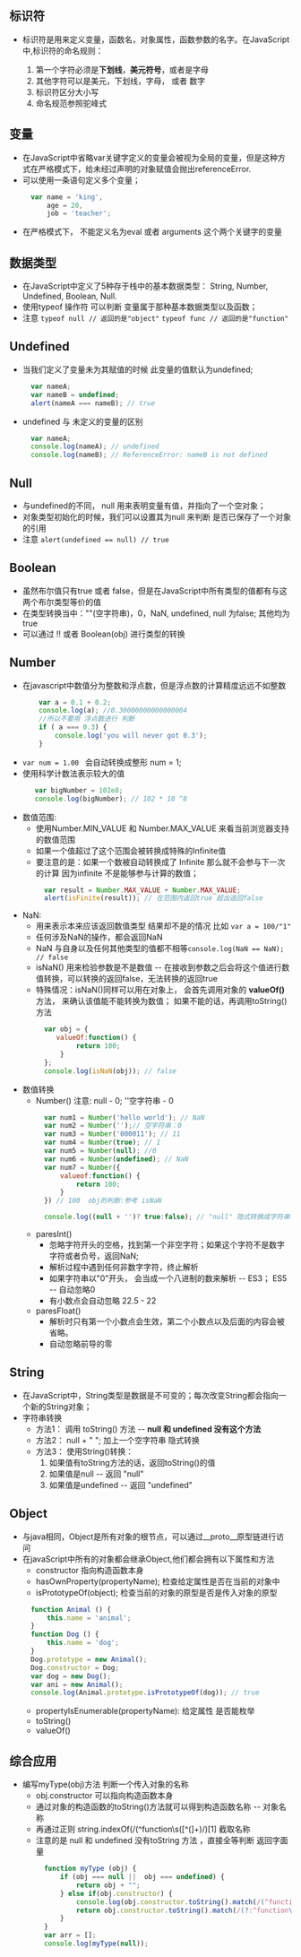 标识符
--
* 标识符是用来定义变量，函数名，对象属性，函数参数的名字。在JavaScript中,标识符的命名规则：

    1. 第一个字符必须是**下划线**，**美元符号**，或者是字母
    2. 其他字符可以是美元，下划线，字母， 或者 数字
    3. 标识符区分大小写
    4. 命名规范参照驼峰式  

变量
--
* 在JavaScript中省略var关键字定义的变量会被视为全局的变量，但是这种方式在严格模式下，给未经过声明的对象赋值会抛出referenceError.
* 可以使用一条语句定义多个变量；
    ```js
      var name = 'king',
          age = 20,
          job = 'teacher';
    ```
* 在严格模式下， 不能定义名为eval 或者 arguments 这个两个关键字的变量 

数据类型
--
* 在JavaScript中定义了5种存于栈中的基本数据类型： String, Number, Undefined, Boolean, Null.
* 使用typeof 操作符 可以判断 变量属于那种基本数据类型以及函数；  
* 注意
`typeof null // 返回的是"object"`
`typeof func // 返回的是"function"`

Undefined
--
* 当我们定义了变量未为其赋值的时候 此变量的值默认为undefined;
    ```js
      var nameA;
      var nameB = undefined;
      alert(nameA === nameB); // true
    ```
* undefined 与 未定义的变量的区别 
    ```js
      var nameA; 
      console.log(nameA); // undefined
      console.log(nameB); // ReferenceError: nameB is not defined
    ```

Null
--
* 与undefined的不同， null 用来表明变量有值，并指向了一个空对象；
* 对象类型初始化的时候，我们可以设置其为null 来判断 是否已保存了一个对象的引用
* 注意 `alert(undefined == null) // true`

Boolean
--
* 虽然布尔值只有true 或者 false，但是在JavaScript中所有类型的值都有与这两个布尔类型等价的值
* 在类型转换当中：""(空字符串)，0，NaN, undefined, null 为false; 
其他均为true 
* 可以通过 !! 或者 Boolean(obj) 进行类型的转换 

Number 
-- 
* 在javascript中数值分为整数和浮点数，但是浮点数的计算精度远远不如整数
    ```js
        var a = 0.1 + 0.2; 
        console.log(a); //0.30000000000000004
        //所以不要用 浮点数进行 判断
        if ( a === 0.3) {
            console.log('you will never got 0.3');
        }
    ```
* `var num = 1.00 ` 会自动转换成整形 num = 1; 
* 使用科学计数法表示较大的值 
    ```js
       var bigNumber = 102e8;
       console.log(bigNumber); // 102 * 10 ^8    
    ```
* 数值范围:
    * 使用Number.MIN_VALUE  和 Number.MAX_VALUE 来看当前浏览器支持的数值范围
    * 如果一个值超过了这个范围会被转换成特殊的Infinite值
    * 要注意的是：如果一个数被自动转换成了 Infinite 那么就不会参与下一次的计算
     因为infinite 不是能够参与计算的数值；
        ```js
          var result = Number.MAX_VALUE + Number.MAX_VALUE;
          alert(isFinite(result)); // 在范围内返回true 超出返回false 
       ```  
* NaN:
    * 用来表示本来应该返回数值类型 结果却不是的情况 比如 `var a = 100/"1"`
    * 任何涉及NaN的操作，都会返回NaN
    * NaN 与自身以及任何其他类型的值都不相等`console.log(NaN == NaN); // false`
    * isNaN() 用来检验参数是不是数值 -- 在接收到参数之后会将这个值进行数值转换，可以转换的返回false，无法转换的返回true
    * 特殊情况：isNaN()同样可以用在对象上， 会首先调用对象的 **valueOf()** 方法， 来确认该值能不能转换为数值；
    如果不能的话，再调用toString()方法
        ```js
          var obj = {
             valueOf:function() {
                  return 100;
              } 
          };
          console.log(isNaN(obj)); // false
        ```
* 数值转换
    * Number() 注意: null - 0; ''空字符串 - 0 
        ```js
          var num1 = Number('hello world'); // NaN
          var num2 = Number('');// 空字符串：0
          var num3 = Number('000011'); // 11
          var num4 = Number(true); // 1
          var num5 = Number(null); //0 
          var num6 = Number(undefined); // NaN
          var num7 = Number({ 
              valueof:function() {
                  return 100;
              } 
          }) // 100  obj的判断:参考 isNaN
    
          console.log((null + '')? true:false); // "null" 隐式转换成字符串了 -- true
        ```
    * paresInt() 
        * 忽略字符开头的空格，找到第一个非空字符；如果这个字符不是数字字符或者负号，返回NaN;
        * 解析过程中遇到任何非数字字符，终止解析
        * 如果字符串以"0"开头， 会当成一个八进制的数来解析 -- ES3；  ES5 -- 自动忽略0
        * 有小数点会自动忽略 22.5  - 22 
    * paresFloat()
        * 解析时只有第一个小数点会生效，第二个小数点以及后面的内容会被省略。
        * 自动忽略前导的零

String
--
* 在JavaScript中，String类型是数据是不可变的；每次改变String都会指向一个新的String对象；
* 字符串转换 
    * 方法1： 调用 toString() 方法  -- **null 和 undefined 没有这个方法** 
    * 方法2：  null + " "; 加上一个空字符串 隐式转换
    * 方法3： 使用String()转换： 
        1. 如果值有toString方法的话，返回toString()的值 
        2. 如果值是null --  返回 "null"  
        3. 如果值是undefined -- 返回 "undefined"

Object
-- 
* 与java相同，Object是所有对象的根节点，可以通过__proto__原型链进行访问
* 在javaScript中所有的对象都会继承Object,他们都会拥有以下属性和方法
    * constructor 指向构造函数本身
    * hasOwnProperty(propertyName); 检查给定属性是否在当前的对象中
    * isPrototypeOf(object); 检查当前的对象的原型是否是传入对象的原型
    ```js
      function Animal () {
          this.name = 'animal';
      }
      function Dog () {
          this.name = 'dog';
      }
      Dog.prototype = new Animal();
      Dog.constructor = Dog;
      var dog = new Dog();
      var ani = new Animal();
      console.log(Animal.prototype.isPrototypeOf(dog)); // true 
    ```
    * propertyIsEnumerable(propertyName): 给定属性 是否能枚举
    * toString()
    * valueOf()

综合应用
--
* 编写myType(obj)方法 判断一个传入对象的名称
    * obj.constructor 可以指向构造函数本身
    * 通过对象的构造函数的toString()方法就可以得到构造函数名称 -- 对象名称
    * 再通过正则 string.indexOf(/(^function\s(\[^(]+)/)\[1] 截取名称
    * 注意的是 null 和 undefined 没有toString 方法 ，直接全等判断 返回字面量
        ```js
          function myType (obj) {
              if (obj === null ||  obj === undefined) {
                  return obj + "";
              } else if(obj.constructor) {
                  console.log(obj.constructor.toString().match(/(^function\s([^(]+)/))
                  return obj.constructor.toString().match(/(?:^function\s)([^(]+)/)[1];    
              }
          }
          var arr = [];
          console.log(myType(null));
        
        ``` 
    
